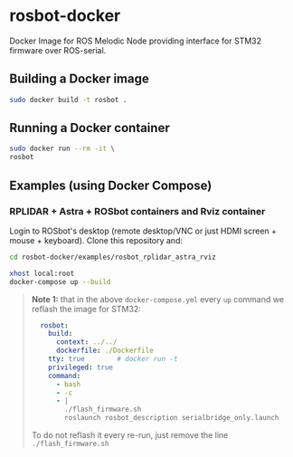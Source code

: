 # rosbot-docker
Docker Image for ROS Melodic Node providing interface for STM32 firmware over ROS-serial.

## Building a Docker image

```bash
sudo docker build -t rosbot .
```

## Running a Docker container

```bash
sudo docker run --rm -it \
rosbot 
```

## Examples (using Docker Compose)

### RPLIDAR + Astra + ROSbot containers and Rviz container

Login to ROSbot's desktop (remote desktop/VNC or just HDMI screen + mouse + keyboard). Clone this repository and:

```bash
cd rosbot-docker/examples/rosbot_rplidar_astra_rviz

xhost local:root
docker-compose up --build
```

> **Note 1:** that in the above `docker-compose.yml` every `up` command we reflash the image for STM32:
> 
> ```yml
>   rosbot:
>     build:
>       context: ../../ 
>       dockerfile: ./Dockerfile
>     tty: true        # docker run -t
>     privileged: true
>     command: 
>       - bash
>       - -c
>       - |
>         ./flash_firmware.sh
>         roslaunch rosbot_description serialbridge_only.launch
> ```
>
> To do not reflash it every re-run, just remove the line `./flash_firmware.sh`
